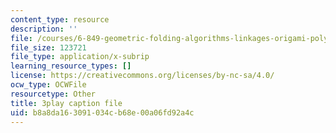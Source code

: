 ```yaml
---
content_type: resource
description: ''
file: /courses/6-849-geometric-folding-algorithms-linkages-origami-polyhedra-fall-2012/b8a8da163091034cb68e00a06fd92a4c_K0GuKDSX1FA.srt
file_size: 123721
file_type: application/x-subrip
learning_resource_types: []
license: https://creativecommons.org/licenses/by-nc-sa/4.0/
ocw_type: OCWFile
resourcetype: Other
title: 3play caption file
uid: b8a8da16-3091-034c-b68e-00a06fd92a4c
---
```

